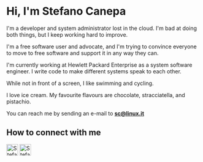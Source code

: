   <link type="text/css" rel="stylesheet" href="https://stefanocanepa.gitlab.io/css/fontawesome-all.min.css">
  
  # Hi, I'm Stefano Canepa

I'm a developer and system administrator lost in the cloud. I'm bad at doing both things, but I keep working hard to improve. 

I'm a free software user and advocate, and I'm trying to convince everyone to move to free software and support it in any way they can. 

I'm currently working at Hewlett Packard Enterprise as a system software engineer. I write code to make different systems speak to each other. 

While not in front of a screen, I like swimming and cycling.

I love ice cream. My favourite flavours are chocolate, stracciatella, and pistachio.

You can reach me by sending an e-mail to **sc@linux.it**

## How to connect with me

<p align="left">
<a rel="me" href="https://hachyderm.io/@sc">
<img src="https://raw.githubusercontent.com/FortAwesome/Font-Awesome/6.x/svgs/brands/mastodon.svg" alt="Stefano Canepa on Mastodon" width="30" height="30"></a>
<a href="https://linkedin.com/in/stefanocanepa"><img src="https://raw.githubusercontent.com/FortAwesome/Font-Awesome/6.x/svgs/brands/linkedin.svg" alt="Stefano Canepa profile on LinkedIn" width="30" height="30"></a>
</p>

